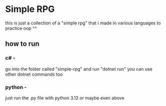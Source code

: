 # Simple RPG
this is just a collection of a "simple rpg" that i made in various languages to practice oop ^^

## how to run
### c\# -
go into the folder called "simple-rpg" and run "dotnet run"
you can use other dotnet commands too

### python -
just run the .py file with python 3.12 or maybe even above